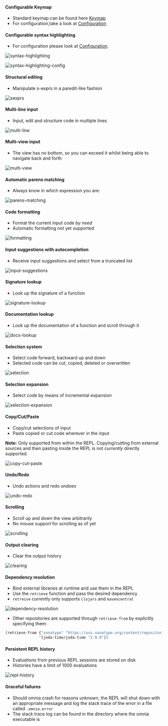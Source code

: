 #### Configurable Keymap
* Standard keymap can be found here [Keymap](https://github.com/AvramRobert/omnia/blob/master/docs/keymap.md)
* For configuration,take a look at [Configuration](https://github.com/AvramRobert/omnia/blob/master/docs/configuration.md)

#### Configurable syntax highlighting
* For configuration please look at [Configuration](https://github.com/AvramRobert/omnia/blob/master/docs/configuration.md).

![syntax-highlighting](images/syntax-highlighting.gif)

![syntax-highlighting-config](images/syntax-highlighting-config.gif)

#### Structural editing
* Manipulate s-exprs in a paredit-like fashion

![sexprs](images/structural.gif)

#### Multi-line input
* Input, edit and structure code in multiple lines

![multi-line](images/multi-line.gif)

#### Multi-view input
* The view has no bottom, so you can exceed it whilst being able to navigate back and forth

![multi-view](images/multi-view.gif)


#### Automatic parens matching
* Always know in which expression you are:

![parens-matching](images/parens-matching.gif)

#### Code formatting
* Format the current input code *by need*
* Automatic formatting not yet supported

![formatting](images/formatting.gif)

#### Input suggestions with autocompletion
* Receive input suggestions and select from a truncated list

![input-suggestions](images/suggestions.gif)

#### Signature lookup
* Look up the signature of a function

![signature-lookup](images/signature.gif)

#### Documentation lookup
* Look up the documentation of a function and scroll through it

![docs-lookup](images/documentation.gif)

#### Selection system
* Select code forward, backward up and down
* Selected code can be cut, copied, deleted or overwritten

![selection](images/selection.gif)

#### Selection expansion
* Select code by means of incremental expansion

![selection-expansion](images/expansion.gif)

#### Copy/Cut/Paste
* Copy/cut selections of input
* Paste copied or cut code wherever in the input

**Note:** Only supported from within the REPL. Copying/cutting from external sources
and then pasting inside the REPL is not *currently* directly supported.

![copy-cut-paste](images/copy-cut-paste.gif)

#### Undo/Redo
* Undo actions and redo undoes

![undo-redo](images/undo-redo.gif)

#### Scrolling
* Scroll up and down the view arbitrarily
* No mouse support for scrolling as of yet

![scrolling](images/scrolling.gif)

#### Output clearing
* Clear the output history

![clearing](images/clearing.gif)

#### Dependency resolution
* Bind external libraries at runtime and use them in the REPL
* Use the `retrieve` function and pass the desired dependency
* `retreive` currently only supports `clojars` and `mavencentral`

![dependency-resolution](images/retrieval.gif)

* Other repositories are supported through `retrieve-from` by explicitly specifying them:
 ```clojure
 (retrieve-from {"sonatype" "https://oss.sonatype.org/content/repositories/releases/"}
                '[joda-time/joda-time "2.9.9"])
 ```

#### Persistent REPL history
* Evaluations from previous REPL sessions are stored on disk
* Histories have a limit of 1000 evaluations

![repl-history](images/history.gif)

#### Graceful failures
* Should omnia crash for reasons unknown, the REPL will shut down with an appropriate
  message and log the stack trace of the error in a file called `.omnia.error`
* The stack trace log can be found in the directory where the omnia executable is
